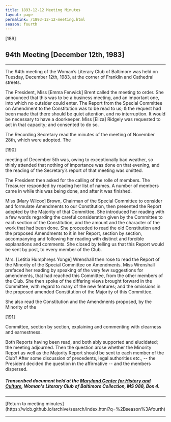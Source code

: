 ```yaml
---
title: 1893-12-12 Meeting Minutes
layout: page
permalink: /1893-12-12-meeting.html
season: fourth
---
```


<style>
    #maincontent{
        font-size:1.4em;
    }
</style>
[189]

## 94th Meeting [December 12th, 1983]
<hr>

The 94th meeting of the Woman’s Literary Club of Baltimore was held on Tuesday, December 12th, 1983, at the corner of Franklin and Cathedral streets.

The President, Miss [Emma Fenwick] Brent called the meeting to order. She announced that this was to be a business meeting, and an important one, into which no outsider could enter. The Report from the Special Committee on Amendment to the Constitution was to be read to us; & the request had been made that there should be quiet attention, and no interruption. It would be necessary to have a doorkeeper. Miss [Eliza] Ridgely was requested to act in that capacity; and consented to do so.

The Recording Secretary read the minutes of the meeting of November 28th, which were adopted. The

[190]

meeting of December 5th was, owing to exceptionally bad weather, so thinly attended that nothing of importance was done on that evening, and the reading of the Secretary’s report of that meeting was omitted.

The President then asked for the calling of the rolle of members. The Treasurer responded by reading her list of names. A number of members came in while this was being done, and after it was finished.

Miss [Mary Wilcox] Brown, Chairman of the Special Committee to consider and formulate Amendments to our Constitution, then presented the Report adopted by the Majority of that Committee. She introduced her reading with a few words regarding the careful consideration given by the Committee to each section of the Constitution, and the amount and the character of the work that had been done. She proceeded to read the old Constitution and the proposed Amendments to it in her Report, section by section, accompanying and following her reading with distinct and forcible explanations and comments. She closed by telling us that this Report would be sent by post, to every member of the Club.

Mrs. [Letitia Humphreys Yonge] Wrenshall then rose to read the Report of the Minority of the Special Committee on Amendments. Miss Wrenshall prefaced her reading by speaking of the very few suggestions for amendments, that had reached this Committee, from the other members of the Club. She then spoke of the differing views brought forward in the Committee, with regard to many of the new features; and the omissions in the proposed amended Constitution of the Majority of this Committee.

She also read the Constitution and the Amendments proposed, by the Minority of the 

[191]

Committee, section by section, explaining and commenting with clearness and earnestness.

Both Reports having been read, and both ably supported and elucidated; the meeting adjourned. Then the question arose whether the Minority Report as well as the Majority Report should be sent to each member of the Club? After some discussion of precedents, legal authorities etc., -- the President decided the question in the affirmative -- and the members dispersed.
##### Transcribed document held at the [Maryland Center for History and Culture](http://mdhs.org/), Woman's Literary Club of Baltimore Collection, MS 988, Box 4. 

<hr>
[Return to meeting minutes](https://wlcb.github.io/archive/search/index.html?q=%2Bseason%3Afourth)
<hr>